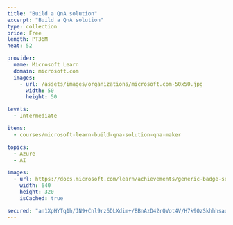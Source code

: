 ```yaml
---
title: "Build a QnA solution"
excerpt: "Build a QnA solution"
type: collection
price: Free
length: PT36M
heat: 52

provider:
  name: Microsoft Learn
  domain: microsoft.com
  images:
    - url: /assets/images/organizations/microsoft.com-50x50.jpg
      width: 50
      height: 50

levels:
  - Intermediate

items:
  - courses/microsoft-learn-build-qna-solution-qna-maker

topics:
  - Azure
  - AI

images:
  - url: https://docs.microsoft.com/learn/achievements/generic-badge-social.png
    width: 640
    height: 320
    isCached: true

secured: "an1XpHYTq1h/JN9+Cnl9rz6DLXdim+/BBnAzD42rQVot4V/H7k90zSkhhhsaoMd9GbWQSV7/3/T211K29IAP6TD+DzY3sgc0lB3i42cdGKqZg5RQm+b8aqpGcHs8RQca3Ngqu1p2nohxk4enZZhxxC2qWs0/2+W+0VLFFBoWnlh+Zzr2AXUe4lULMR34cPyqbWz1II4Fzqz9efmq6pL2AqTu5gUV5ODG3BYYH/r8WsGaKfEJIrBz4dQ+TO1Jwy9LpzrENsbxLRmshgzqqFi9RDXA3bjDFDVB2xjkFJqr4vhjTbtSCnnwv8PHD20F8N8ozVBaKvQAxbopD1KXKrD0UTuSneHzvu3/RfrC6XUWXRk=;XxTkbF21BsRL4ZBUAn2qtg=="
---
```



